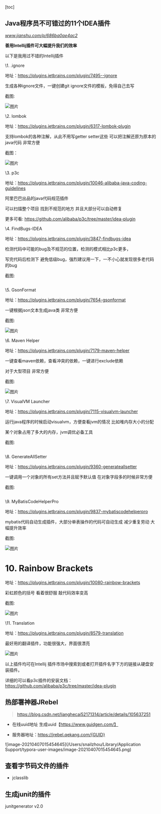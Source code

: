 [toc]

## Java程序员不可错过的11个IDEA插件

*www.jianshu.com/p/686ba0ae4ac2*

**善用Intellij插件可大幅提升我们的效率**

以下是我用过不错的Intellij插件

\1. .ignore

地址：https://plugins.jetbrains.com/plugin/7495--ignore

生成各种ignore文件，一键创建git ignore文件的模板，免得自己去写

截图:

![图片](https://mmbiz.qpic.cn/mmbiz_gif/WwPkUCFX4x5XmPRh4L88fqdbebeUUgTIGJnjoroiaw58ibxVWqrrjwosdEDEJqXIMJjYaEauh7o2mCxUuTXLwtiaw/640?wx_fmt=gif&tp=webp&wxfrom=5&wx_lazy=1)

\2. lombok

地址：https://plugins.jetbrains.com/plugin/6317-lombok-plugin

支持lombok的各种注解，从此不用写getter setter这些 可以把注解还原为原本的java代码 非常方便

截图：

![图片](https://mmbiz.qpic.cn/mmbiz_gif/WwPkUCFX4x5XmPRh4L88fqdbebeUUgTIStAETB8QfOz2CQbc3eLtTFjWUFmoL24dLLJzPfzicW1IDBY0Xvia57VA/640?wx_fmt=gif&tp=webp&wxfrom=5&wx_lazy=1)

\3. p3c

地址：https://plugins.jetbrains.com/plugin/10046-alibaba-java-coding-guidelines

阿里巴巴出品的java代码规范插件

可以扫描整个项目 找到不规范的地方 并且大部分可以自动修复

更多可看: https://github.com/alibaba/p3c/tree/master/idea-plugin

\4. FindBugs-IDEA

地址：https://plugins.jetbrains.com/plugin/3847-findbugs-idea

检测代码中可能的bug及不规范的位置，检测的模式相比p3c更多，

写完代码后检测下 避免低级bug，强烈建议用一下，一不小心就发现很多老代码的bug

截图:

![img](data:image/gif;base64,iVBORw0KGgoAAAANSUhEUgAAAAEAAAABCAYAAAAfFcSJAAAADUlEQVQImWNgYGBgAAAABQABh6FO1AAAAABJRU5ErkJggg==)

\5. GsonFormat

地址：https://plugins.jetbrains.com/plugin/7654-gsonformat

一键根据json文本生成java类 非常方便

截图:

![图片](https://mmbiz.qpic.cn/mmbiz_gif/WwPkUCFX4x5XmPRh4L88fqdbebeUUgTI9L4PxdiaxNwwBgCHun0ZUyRMU5tkHY75FGGovtiaT8Ry1Ts1czfbmicdg/640?wx_fmt=gif&tp=webp&wxfrom=5&wx_lazy=1)

\6. Maven Helper

地址：https://plugins.jetbrains.com/plugin/7179-maven-helper

一键查看maven依赖，查看冲突的依赖，一键进行exclude依赖

对于大型项目 非常方便

截图:

![图片](https://mmbiz.qpic.cn/mmbiz/YOkhPCLwLCicBSUCsm5z5h1g9m4Az59NLJZeibMiaT4gDOMYYEIZiczntiak8SPTnItSyLc1nGZIiac1dcc9bA5B8x8A/640?wx_fmt=jpeg&tp=webp&wxfrom=5&wx_lazy=1&wx_co=1)

\7. VisualVM Launcher

地址：https://plugins.jetbrains.com/plugin/7115-visualvm-launcher

运行java程序的时候启动visualvm，方便查看jvm的情况 比如堆内存大小的分配

某个对象占用了多大的内存，jvm调优必备工具

截图:

![img](data:image/gif;base64,iVBORw0KGgoAAAANSUhEUgAAAAEAAAABCAYAAAAfFcSJAAAADUlEQVQImWNgYGBgAAAABQABh6FO1AAAAABJRU5ErkJggg==)

\8. GenerateAllSetter

地址：https://plugins.jetbrains.com/plugin/9360-generateallsetter

一键调用一个对象的所有set方法并且赋予默认值 在对象字段多的时候非常方便

截图:

![img](data:image/gif;base64,iVBORw0KGgoAAAANSUhEUgAAAAEAAAABCAYAAAAfFcSJAAAADUlEQVQImWNgYGBgAAAABQABh6FO1AAAAABJRU5ErkJggg==)

\9. MyBatisCodeHelperPro

地址：https://plugins.jetbrains.com/plugin/9837-mybatiscodehelperpro

mybatis代码自动生成插件，大部分单表操作的代码可自动生成 减少重复劳动 大幅提升效率

截图:

![图片](https://mmbiz.qpic.cn/mmbiz_gif/YOkhPCLwLCicBSUCsm5z5h1g9m4Az59NL48ibr4NBSzagOMtbXuA0RbO1Da7BH6yfe9aT2d6nVYSjlHLmtd0eCIQ/640?wx_fmt=gif&tp=webp&wxfrom=5&wx_lazy=1)

# 10. Rainbow Brackets

地址：https://plugins.jetbrains.com/plugin/10080-rainbow-brackets

彩虹颜色的括号 看着很舒服 敲代码效率变高

截图:

![图片](https://mmbiz.qpic.cn/mmbiz/YOkhPCLwLCicBSUCsm5z5h1g9m4Az59NLFicKb9mtxvCe1thb8S1cFsJmRz3hbgvyBxeAH2NLkicfzK893uKEfQ5g/640?wx_fmt=jpeg&tp=webp&wxfrom=5&wx_lazy=1&wx_co=1)

\11. Translation

地址：https://plugins.jetbrains.com/plugin/8579-translation

最好用的翻译插件，功能很强大，界面很漂亮

![图片](https://mmbiz.qpic.cn/mmbiz_gif/WwPkUCFX4x5XmPRh4L88fqdbebeUUgTIeib4YglhiatNwPMPOsuWBLoYrOQFy2NjtrttEvXq0AZC5a4MV5SgqibZg/640?wx_fmt=gif&tp=webp&wxfrom=5&wx_lazy=1)



以上插件均可在Intellij 插件市场中搜索到或者打开插件名字下方的链接从硬盘安装插件。

详细的可以看p3c插件的安装文档：https://github.com/alibaba/p3c/tree/master/idea-plugin

## 热部署神器JRebel

>https://blog.csdn.net/lianghecai52171314/article/details/105637251

- 在线uuid地址 生成uuid【https://www.guidgen.com/】

- 服务器地址：https://jrebel.qekang.com/{GUID}

![image-20210407015454645](/Users/snailzhou/Library/Application Support/typora-user-images/image-20210407015454645.png)





## 查看字节码文件的插件

- jclasslib



## 生成junit的插件

junitgenerator v2.0